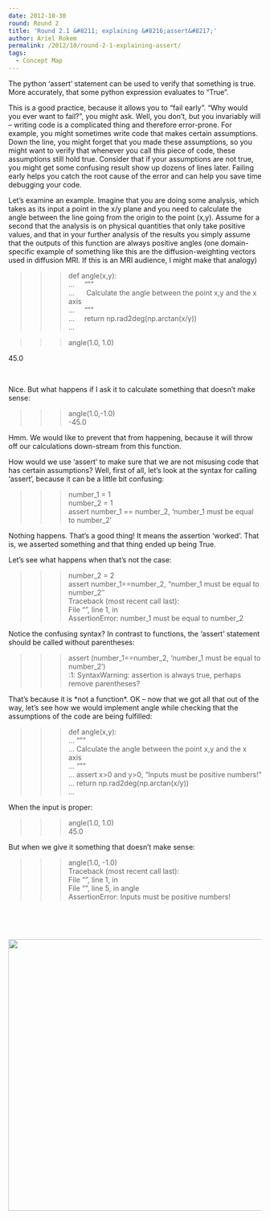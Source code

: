 ```yaml
---
date: 2012-10-30
round: Round 2
title: 'Round 2.1 &#8211; explaining &#8216;assert&#8217;'
author: Ariel Rokem
permalink: /2012/10/round-2-1-explaining-assert/
tags:
  - Concept Map
---
```

The python &#8216;assert&#8217; statement can be used to verify that something is true. More accurately, that some python expression evaluates to &#8220;True&#8221;.

This is a good practice, because it allows you to &#8220;fail early&#8221;. &#8220;Why would you ever want to fail?&#8221;, you might ask. Well, you don&#8217;t, but you invariably will &#8211; writing code is a complicated thing and therefore error-prone. For example, you might sometimes write code that makes certain assumptions. Down the line, you might forget that you made these assumptions, so you might want to verify that whenever you call this piece of code, these assumptions still hold true. Consider that if your assumptions are not true, you might get some confusing result show up dozens of lines later. Failing early helps you catch the root cause of the error and can help you save time debugging your code.

Let&#8217;s examine an example. Imagine that you are doing some analysis, which takes as its input a point in the x/y plane and you need to calculate the angle between the line going from the origin to the point (x,y). Assume for a second that the analysis is on physical quantities that only take positive values, and that in your further analysis of the results you simply assume that the outputs of this function are always positive angles (one domain-specific example of something like this are the diffusion-weighting vectors used in diffusion MRI. If this is an MRI audience, I might make that analogy)

>>> def angle(x,y):  
&#8230;     &#8220;&#8221;&#8221;  
&#8230;      Calculate the angle between the point x,y and the x axis  
&#8230;     &#8220;&#8221;&#8221;  
&#8230;     return np.rad2deg(np.arctan(x/y))  
&#8230;

>>> angle(1.0, 1.0)

45.0

&nbsp;

Nice. But what happens if I ask it to calculate something that doesn&#8217;t make sense:

>>> angle(1.0,-1.0)  
-45.0

Hmm. We would like to prevent that from happening, because it will throw off our calculations down-stream from this function.

How would we use &#8216;assert&#8217; to make sure that we are not misusing code that has certain assumptions? Well, first of all, let&#8217;s look at the syntax for calling &#8216;assert&#8217;, because it can be a little bit confusing:

>>> number_1 = 1  
>>> number_2 = 1  
>>> assert number\_1 == number\_2, &#8216;number\_1 must be equal to number\_2&#8242;

Nothing happens. That&#8217;s a good thing! It means the assertion &#8216;worked&#8217;. That is, we asserted something and that thing ended up being True.

Let&#8217;s see what happens when that&#8217;s not the case:

>>> number_2 = 2  
>>> assert number\_1==number\_2, &#8220;number\_1 must be equal to number\_2&#8243;  
Traceback (most recent call last):  
File &#8220;<stdin>&#8221;, line 1, in <module>  
AssertionError: number\_1 must be equal to number\_2

Notice the confusing syntax? In contrast to functions, the &#8216;assert&#8217; statement should be called without parentheses:

>>> assert (number\_1==number\_2, &#8216;number\_1 must be equal to number\_2&#8242;)  
<stdin>:1: SyntaxWarning: assertion is always true, perhaps remove parentheses?

That&#8217;s because it is \*not a function\*. OK &#8211; now that we got all that out of the way, let&#8217;s see how we would implement angle while checking that the assumptions of the code are being fulfilled:

>>> def angle(x,y):  
&#8230; &#8220;&#8221;&#8221;  
&#8230; Calculate the angle between the point x,y and the x axis  
&#8230; &#8220;&#8221;&#8221;  
&#8230; assert x>0 and y>0, &#8220;Inputs must be positive numbers!&#8221;  
&#8230; return np.rad2deg(np.arctan(x/y))  
&#8230;

When the input is proper:  
>>> angle(1.0, 1.0)  
45.0

But when we give it something that doesn&#8217;t make sense:

>>> angle(1.0, -1.0)  
Traceback (most recent call last):  
File &#8220;<stdin>&#8221;, line 1, in <module>  
File &#8220;<stdin>&#8221;, line 5, in angle  
AssertionError: Inputs must be positive numbers!

&nbsp;

&nbsp;

[<img class="alignnone size-full wp-image-919" title="assert_mindmap" src="/software-carpentry-training-website/uploads/2012/10/assert_mindmap1.png" alt="" width="720" height="540" />][1]

&nbsp;

&nbsp;

 [1]: /software-carpentry-training-website/uploads/2012/10/assert_mindmap1.png
